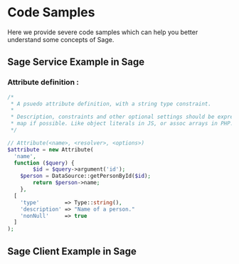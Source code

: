 # Code Samples

Here we provide severe code samples which can help you better understand some concepts of Sage.

## Sage Service Example in Sage

### Attribute definition :

```php
/*
 * A psuedo attribute definition, with a string type constraint.
 *
 * Description, constraints and other optional settings should be expressed as a 
 * map if possible. Like object literals in JS, or assoc arrays in PHP.
 */

// Attribute(<name>, <resolver>, <options>)
$attribute = new Attribute(
  'name',
  function ($query) {
		$id = $query->argument('id');
  	$person = DataSource::getPersonById($id);
		return $person->name;
	},
  [
    'type'        => Type::string(),
    'description' => "Name of a person."
    'nonNull'     => true
  ]
);
```

## Sage Client Example in Sage